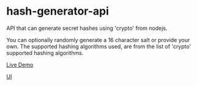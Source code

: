 # hash-generator-api

API that can generate secret hashes using 'crypto' from nodejs.

You can optionally randomly generate a 16 character salt or provide your own. The supported hashing algorithms used, are from the list of 'crypto' supported hashing algorithms.

[Live Demo](https://hash.christianbrooks.dev/)

[UI](https://github.com/ChristianDBrooks/hash-generator-ui/)
